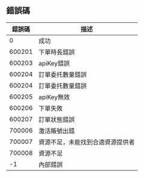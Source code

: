 ## 錯誤碼


| 錯誤碼    | 描述                      |
|--------|-------------------------|
| 0      | 成功                      |
| 600201 | 下單時長錯誤                  |
| 600203 | apiKey錯誤                |
| 600204 | 訂單委托數量錯誤                |
| 600204 | 訂單委托數量錯誤                |
| 600205 | apiKey無效                |
| 600206 | 下單失敗                    |
| 600207 | 訂單狀態錯誤                  |
| 700006 | 激活賬號出錯                  |
| 700007 | 資源不足，未能找到合適資源提供者        |
| 700008 | 資源不足                    |
| -1     | 內部錯誤                    |


